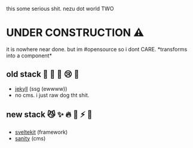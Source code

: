 this some serious shit. nezu dot world TWO

# UNDER CONSTRUCTION :warning:

it is nowhere near done. but im #opensource so i dont CARE. \*transforms into a component\*

## old stack :nauseated_face: :vomiting_face: :cold_face: :cry: :snail:
- [jekyll](https://jekyllrb.com) (ssg (ewwww))
- no cms. i just raw dog tht shit.

## new stack :smirk_cat: :sparkles: :fire: :rabbit2: :zap: :dash:
- [sveltekit](https://kit.svelte.dev) (framework)
- [sanity](https://sanity.io) (cms)
